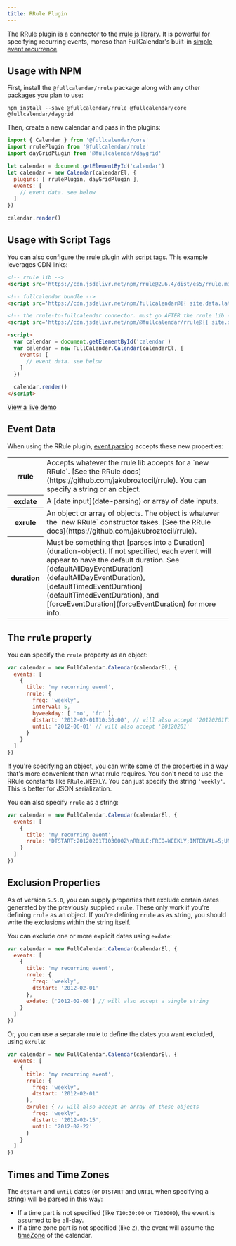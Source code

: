 ```yaml
---
title: RRule Plugin
---
```


The RRule plugin is a connector to the [rrule js library](https://github.com/jakubroztocil/rrule). It is powerful for specifying recurring events, moreso than FullCalendar's built-in [simple event recurrence](recurring-events).


## Usage with NPM

First, install the `@fullcalendar/rrule` package along with any other packages you plan to use:

```
npm install --save @fullcalendar/rrule @fullcalendar/core @fullcalendar/daygrid
```

Then, create a new calendar and pass in the plugins:

```js
import { Calendar } from '@fullcalendar/core'
import rrulePlugin from '@fullcalendar/rrule'
import dayGridPlugin from '@fullcalendar/daygrid'

let calendar = document.getElementById('calendar')
let calendar = new Calendar(calendarEl, {
  plugins: [ rrulePlugin, dayGridPlugin ],
  events: [
    // event data. see below
  ]
})

calendar.render()
```


## Usage with Script Tags

You can also configure the rrule plugin with [script tags](initialize-globals). This example leverages CDN links:

```html
<!-- rrule lib -->
<script src='https://cdn.jsdelivr.net/npm/rrule@2.6.4/dist/es5/rrule.min.js'></script>

<!-- fullcalendar bundle -->
<script src='https://cdn.jsdelivr.net/npm/fullcalendar@{{ site.data.latest-releases.v5 }}/main.min.js'></script>

<!-- the rrule-to-fullcalendar connector. must go AFTER the rrule lib -->
<script src='https://cdn.jsdelivr.net/npm/@fullcalendar/rrule@{{ site.data.latest-releases.v5 }}/main.global.min.js'></script>

<script>
  var calendar = document.getElementById('calendar')
  var calendar = new FullCalendar.Calendar(calendarEl, {
    events: [
      // event data. see below
    ]
  })

  calendar.render()
</script>
```

<a class='more-link' href='rrule-global-demo'>View a live demo</a>


## Event Data

When using the RRule plugin, [event parsing](event-parsing) accepts these new properties:

<table>
<tr>
<th>rrule</th>
<td markdown='1'>
Accepts whatever the rrule lib accepts for a `new RRule`. [See the RRule docs](https://github.com/jakubroztocil/rrule). You can specify a string or an object.
</td>
</tr>
<tr>
<th>exdate</th>
<td markdown='1'>
A [date input](date-parsing) or array of date inputs.
</td>
</tr>
<tr>
<th>exrule</th>
<td markdown='1'>
An object or array of objects. The object is whatever the `new RRule` constructor takes. [See the RRule docs](https://github.com/jakubroztocil/rrule).
</td>
</tr>
<tr>
<th>duration</th>
<td markdown='1'>
Must be something that [parses into a Duration](duration-object). If not specified, each event will appear to have the default duration. See [defaultAllDayEventDuration](defaultAllDayEventDuration), [defaultTimedEventDuration](defaultTimedEventDuration), and [forceEventDuration](forceEventDuration) for more info.
</td>
</tr>
</table>


## The `rrule` property

You can specify the `rrule` property as an object:

```js
var calendar = new FullCalendar.Calendar(calendarEl, {
  events: [
    {
      title: 'my recurring event',
      rrule: {
        freq: 'weekly',
        interval: 5,
        byweekday: [ 'mo', 'fr' ],
        dtstart: '2012-02-01T10:30:00', // will also accept '20120201T103000'
        until: '2012-06-01' // will also accept '20120201'
      }
    }
  ]
})
```

If you're specifying an object, you can write some of the properties in a way that's more convenient than what rrule requires. You don't need to use the RRule constants like `RRule.WEEKLY`. You can just specify the string `'weekly'`. This is better for JSON serialization.

You can also specify `rrule` as a string:

```js
var calendar = new FullCalendar.Calendar(calendarEl, {
  events: [
    {
      title: 'my recurring event',
      rrule: 'DTSTART:20120201T103000Z\nRRULE:FREQ=WEEKLY;INTERVAL=5;UNTIL=20120601;BYDAY=MO,FR'
    }
  ]
})
```


## Exclusion Properties

As of version `5.5.0`, you can supply properties that exclude certain dates generated by the previously supplied `rrule`. These only work if you're defining `rrule` as an object. If you're defining `rrule` as as string, you should write the exclusions within the string itself.

You can exclude one or more explicit dates using `exdate`:

```js
var calendar = new FullCalendar.Calendar(calendarEl, {
  events: [
    {
      title: 'my recurring event',
      rrule: {
        freq: 'weekly',
        dtstart: '2012-02-01'
      },
      exdate: ['2012-02-08'] // will also accept a single string
    }
  ]
})
```

Or, you can use a separate rrule to define the dates you want excluded, using `exrule`:

```js
var calendar = new FullCalendar.Calendar(calendarEl, {
  events: [
    {
      title: 'my recurring event',
      rrule: {
        freq: 'weekly',
        dtstart: '2012-02-01'
      },
      exrule: { // will also accept an array of these objects
        freq: 'weekly',
        dtstart: '2012-02-15',
        until: '2012-02-22'
      }
    }
  ]
})
```


## Times and Time Zones

The `dtstart` and `until` dates (or `DTSTART` and `UNTIL` when specifying a string) will be parsed in this way:

- If a time part is not specified (like `T10:30:00` or `T103000`), the event is assumed to be all-day.
- If a time zone part is not specified (like `Z`), the event will assume the [timeZone](timeZone) of the calendar.
